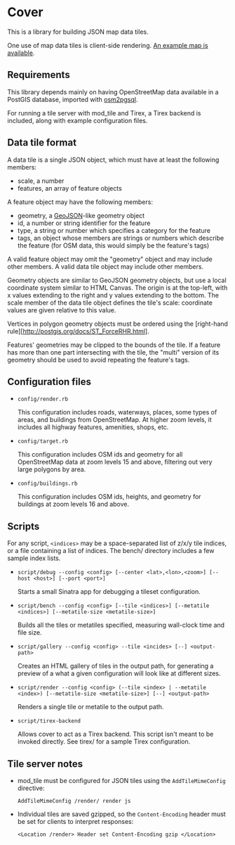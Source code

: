 Cover
=====

This is a library for building JSON map data tiles.

One use of map data tiles is client-side rendering. [An example map is available](http://data-tiles.mdaines.com/).


Requirements
------------

This library depends mainly on having OpenStreetMap data available in a PostGIS database, imported  with [osm2pgsql](http://wiki.openstreetmap.org/wiki/Osm2pgsql).

For running a tile server with mod_tile and Tirex, a Tirex backend is included, along with example configuration files.


Data tile format
----------------

A data tile is a single JSON object, which must have at least the following members:

- scale, a number
- features, an array of feature objects

A feature object may have the following members:

- geometry, a [GeoJSON](http://www.geojson.org/geojson-spec.html)-like geometry object
- id, a number or string identifier for the feature
- type, a string or number which specifies a category for the feature
- tags, an object whose members are strings or numbers which describe the feature (for OSM data, this would simply be the feature's tags)

A valid feature object may omit the "geometry" object and may include other members. A valid data tile object may include other members.

Geometry objects are similar to GeoJSON geometry objects, but use a local coordinate system similar to HTML Canvas. The origin is at the top-left, with x values extending to the right and y values extending to the bottom. The scale member of the data tile object defines the tile's scale: coordinate values are given relative to this value.

Vertices in polygon geometry objects must be ordered using the [right-hand rule][http://postgis.org/docs/ST_ForceRHR.html].

Features' geometries may be clipped to the bounds of the tile. If a feature has more than one part intersecting with the tile, the "multi" version of its geometry should be used to avoid repeating the feature's tags.


Configuration files
-------------------

* `config/render.rb`

  This configuration includes roads, waterways, places, some types of areas, and buildings from OpenStreetMap. At higher zoom levels, it includes all highway features, amenities, shops, etc.

* `config/target.rb`

  This configuration includes OSM ids and geometry for all OpenStreetMap data at zoom levels 15 and above, filtering out very large polygons by area.

* `config/buildings.rb`

  This configuration includes OSM ids, heights, and geometry for buildings at zoom levels 16 and above.


Scripts
-------

For any script, `<indices>` may be a space-separated list of z/x/y tile indices, or a file containing a list of indices. The bench/ directory includes a few sample index lists.

* `script/debug --config <config> [--center <lat>,<lon>,<zoom>] [--host <host>] [--port <port>]`
  
  Starts a small Sinatra app for debugging a tileset configuration.

* `script/bench --config <config> [--tile <indices>] [--metatile <indices>] [--metatile-size <metatile-size>]`
  
  Builds all the tiles or metatiles specified, measuring wall-clock time and file size.

* `script/gallery --config <config> --tile <incides> [--] <output-path>`
  
  Creates an HTML gallery of tiles in the output path, for generating a preview of a what a given configuration will look like at different sizes.

* `script/render --config <config> (--tile <index> | --metatile <index>) [--metatile-size <metatile-size>] [--] <output-path>`
  
  Renders a single tile or metatile to the output path.

* `script/tirex-backend`

  Allows cover to act as a Tirex backend. This script isn't meant to be invoked directly. See tirex/ for a sample Tirex configuration.


Tile server notes
-----------------

- mod_tile must be configured for JSON tiles using the `AddTileMimeConfig` directive:

  `AddTileMimeConfig /render/ render js`

- Individual tiles are saved gzipped, so the `Content-Encoding` header must be set for clients to interpret responses:

  `<Location /render>
    Header set Content-Encoding gzip
  </Location>`
